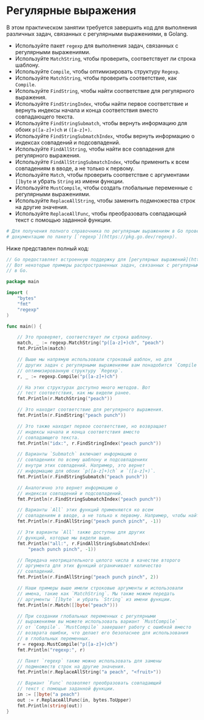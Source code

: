 # Регулярные выражения

В этом практическом занятии требуется завершить код для выполнения различных задач, связанных с регулярными выражениями, в Golang.

- Используйте пакет `regexp` для выполнения задач, связанных с регулярными выражениями.
- Используйте `MatchString`, чтобы проверить, соответствует ли строка шаблону.
- Используйте `Compile`, чтобы оптимизировать структуру `Regexp`.
- Используйте `MatchString`, чтобы проверить соответствие, как `Compile`.
- Используйте `FindString`, чтобы найти соответствие для регулярного выражения.
- Используйте `FindStringIndex`, чтобы найти первое соответствие и вернуть индексы начала и конца соответствия вместо совпадающего текста.
- Используйте `FindStringSubmatch`, чтобы вернуть информацию для обоих `p([a-z]+)ch` и `([a-z]+)`.
- Используйте `FindStringSubmatchIndex`, чтобы вернуть информацию о индексах совпадений и подсовпадений.
- Используйте `FindAllString`, чтобы найти все совпадения для регулярного выражения.
- Используйте `FindAllStringSubmatchIndex`, чтобы применить к всем совпадениям в вводе, а не только к первому.
- Используйте `Match`, чтобы проверить соответствие с аргументами `[]byte` и убрать `String` из имени функции.
- Используйте `MustCompile`, чтобы создать глобальные переменные с регулярными выражениями.
- Используйте `ReplaceAllString`, чтобы заменить подмножества строк на другие значения.
- Используйте `ReplaceAllFunc`, чтобы преобразовать совпадающий текст с помощью заданной функции.

```sh
# Для получения полного справочника по регулярным выражениям в Go проверьте
# документацию по пакету [`regexp`](https://pkg.go.dev/regexp).
```

Ниже представлен полный код:

```go
// Go предоставляет встроенную поддержку для [регулярных выражений](https://en.wikipedia.org/wiki/Regular_expression).
// Вот некоторые примеры распространенных задач, связанных с регулярными выражениями
// в Go.

package main

import (
	"bytes"
	"fmt"
	"regexp"
)

func main() {

	// Это проверяет, соответствует ли строка шаблону.
	match, _ := regexp.MatchString("p([a-z]+)ch", "peach")
	fmt.Println(match)

	// Выше мы напрямую использовали строковый шаблон, но для
	// других задач с регулярными выражениями вам понадобится `Compile`
	// оптимизированную структуру `Regexp`.
	r, _ := regexp.Compile("p([a-z]+)ch")

	// На этих структурах доступно много методов. Вот
	// тест соответствия, как мы видели ранее.
	fmt.Println(r.MatchString("peach"))

	// Это находит соответствие для регулярного выражения.
	fmt.Println(r.FindString("peach punch"))

	// Это также находит первое соответствие, но возвращает
	// индексы начала и конца соответствия вместо
	// совпадающего текста.
	fmt.Println("idx:", r.FindStringIndex("peach punch"))

	// Варианты `Submatch` включают информацию о
	// совпадениях по всему шаблону и подсовпадениях
	// внутри этих совпадений. Например, это вернет
	// информацию для обоих `p([a-z]+)ch` и `([a-z]+)`.
	fmt.Println(r.FindStringSubmatch("peach punch"))

	// Аналогично это вернет информацию о
	// индексах совпадений и подсовпадений.
	fmt.Println(r.FindStringSubmatchIndex("peach punch"))

	// Варианты `All` этих функций применяются ко всем
	// совпадениям в вводе, а не только к первому. Например, чтобы найти все совпадения для регулярного выражения.
	fmt.Println(r.FindAllString("peach punch pinch", -1))

	// Эти варианты `All` также доступны для других
	// функций, которые мы видели выше.
	fmt.Println("all:", r.FindAllStringSubmatchIndex(
		"peach punch pinch", -1))

	// Передача неотрицательного целого числа в качестве второго
	// аргумента для этих функций ограничивает количество
	// совпадений.
	fmt.Println(r.FindAllString("peach punch pinch", 2))

	// Наши примеры выше имели строковые аргументы и использовали
	// имена, такие как `MatchString`. Мы также можем передать
	// аргументы `[]byte` и убрать `String` из имени функции.
	fmt.Println(r.Match([]byte("peach")))

	// При создании глобальных переменных с регулярными
	// выражениями вы можете использовать вариант `MustCompile`
	// от `Compile`. `MustCompile` завершает работу с ошибкой вместо
	// возврата ошибки, что делает его безопаснее для использования
	// в глобальных переменных.
	r = regexp.MustCompile("p([a-z]+)ch")
	fmt.Println("regexp:", r)

	// Пакет `regexp` также можно использовать для замены
	// подмножеств строк на другие значения.
	fmt.Println(r.ReplaceAllString("a peach", "<fruit>"))

	// Вариант `Func` позволяет преобразовать совпадающий
	// текст с помощью заданной функции.
	in := []byte("a peach")
	out := r.ReplaceAllFunc(in, bytes.ToUpper)
	fmt.Println(string(out))
}

```

